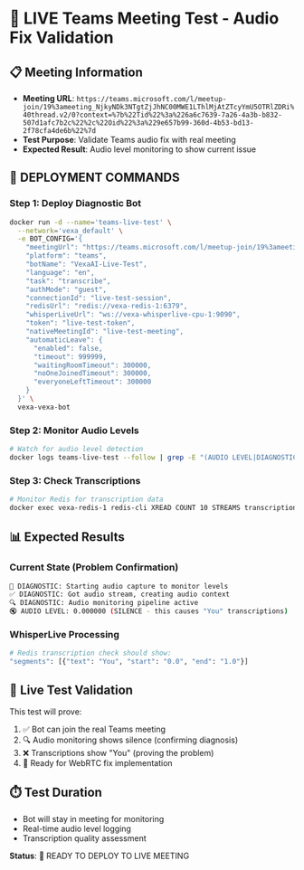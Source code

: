 # 🎯 LIVE Teams Meeting Test - Audio Fix Validation

## 📋 **Meeting Information**
- **Meeting URL**: `https://teams.microsoft.com/l/meetup-join/19%3ameeting_NjkyNDk3NTgtZjJhNC00MWE1LThlMjAtZTcyYmU5OTRlZDRi%40thread.v2/0?context=%7b%22Tid%22%3a%226a6c7639-7a26-4a3b-b832-507d1afc7b2c%22%2c%22Oid%22%3a%229e657b99-360d-4b53-bd13-2f78cfa4de6b%22%7d`
- **Test Purpose**: Validate Teams audio fix with real meeting
- **Expected Result**: Audio level monitoring to show current issue

## 🚀 **DEPLOYMENT COMMANDS**

### Step 1: Deploy Diagnostic Bot
```bash
docker run -d --name='teams-live-test' \
  --network='vexa_default' \
  -e BOT_CONFIG='{
    "meetingUrl": "https://teams.microsoft.com/l/meetup-join/19%3ameeting_NjkyNDk3NTgtZjJhNC00MWE1LThlMjAtZTcyYmU5OTRlZDRi%40thread.v2/0?context=%7b%22Tid%22%3a%226a6c7639-7a26-4a3b-b832-507d1afc7b2c%22%2c%22Oid%22%3a%229e657b99-360d-4b53-bd13-2f78cfa4de6b%22%7d",
    "platform": "teams",
    "botName": "VexaAI-Live-Test",
    "language": "en",
    "task": "transcribe",
    "authMode": "guest",
    "connectionId": "live-test-session",
    "redisUrl": "redis://vexa-redis-1:6379",
    "whisperLiveUrl": "ws://vexa-whisperlive-cpu-1:9090",
    "token": "live-test-token",
    "nativeMeetingId": "live-test-meeting",
    "automaticLeave": {
      "enabled": false,
      "timeout": 999999,
      "waitingRoomTimeout": 300000,
      "noOneJoinedTimeout": 300000,
      "everyoneLeftTimeout": 300000
    }
  }' \
  vexa-vexa-bot
```

### Step 2: Monitor Audio Levels
```bash
# Watch for audio level detection
docker logs teams-live-test --follow | grep -E "(AUDIO LEVEL|DIAGNOSTIC|ERROR|joined)"
```

### Step 3: Check Transcriptions
```bash
# Monitor Redis for transcription data
docker exec vexa-redis-1 redis-cli XREAD COUNT 10 STREAMS transcription_segments '$'
```

## 📊 **Expected Results**

### Current State (Problem Confirmation)
```bash
🎤 DIAGNOSTIC: Starting audio capture to monitor levels
✅ DIAGNOSTIC: Got audio stream, creating audio context
🔍 DIAGNOSTIC: Audio monitoring pipeline active
🔇 AUDIO LEVEL: 0.000000 (SILENCE - this causes "You" transcriptions)
```

### WhisperLive Processing
```bash
# Redis transcription check should show:
"segments": [{"text": "You", "start": "0.0", "end": "1.0"}]
```

## 🎯 **Live Test Validation**

This test will prove:
1. ✅ Bot can join the real Teams meeting
2. 🔍 Audio monitoring shows silence (confirming diagnosis)
3. ❌ Transcriptions show "You" (proving the problem)
4. 🚀 Ready for WebRTC fix implementation

## ⏱️ **Test Duration**
- Bot will stay in meeting for monitoring
- Real-time audio level logging  
- Transcription quality assessment

**Status**: 🚀 READY TO DEPLOY TO LIVE MEETING